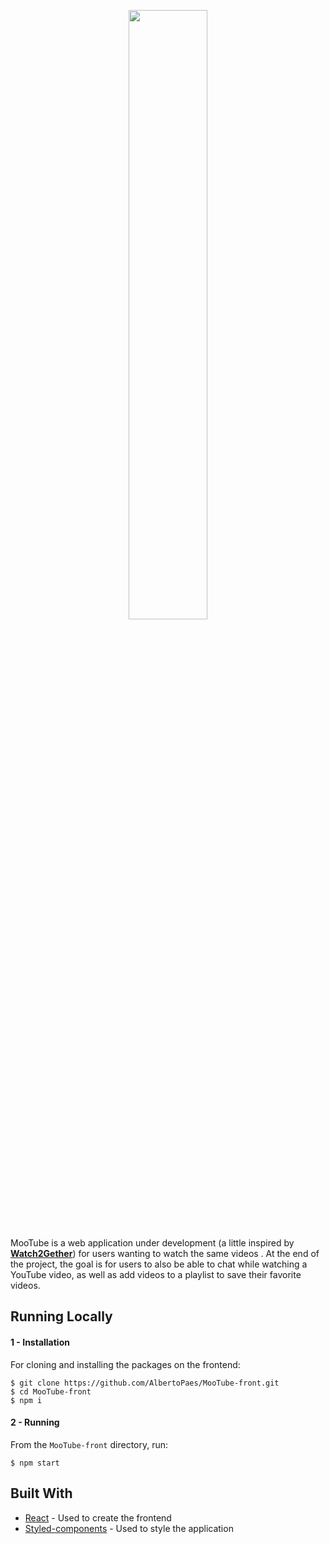 <p align="center">
    <img src="https://uploaddeimagens.com.br/imagens/r-ToOj0" width="50%">
</p>

MooTube is a web application under development (a little inspired by <b>[Watch2Gether](https://www.watch2gether.com/)</b>) for users wanting to watch the same videos . At the end of the project, the goal is for users to also be able to chat while watching a YouTube video, as well as add videos to a playlist to save their favorite videos.

## Running Locally

#### 1 - Installation

For cloning and installing the packages on the frontend:
```
$ git clone https://github.com/AlbertoPaes/MooTube-front.git
$ cd MooTube-front
$ npm i
```

#### 2 - Running
From the `MooTube-front` directory, run:
```
$ npm start
```

## Built With
* [React](https://reactjs.org/) - Used to create the frontend
* [Styled-components](https://styled-components.com) - Used to style the application